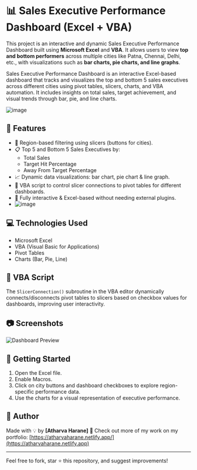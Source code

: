 # 📊 Sales Executive Performance Dashboard (Excel + VBA)

This project is an interactive and dynamic Sales Executive Performance Dashboard built using **Microsoft Excel** and **VBA**. It allows users to view **top and bottom performers** across multiple cities like Patna, Chennai, Delhi, etc., with visualizations such as **bar charts, pie charts, and line graphs**.

Sales Executive Performance Dashboard is an interactive Excel-based dashboard that tracks and visualizes the top and bottom 5 sales executives across different cities using pivot tables, slicers, charts, and VBA automation. It includes insights on total sales, target achievement, and visual trends through bar, pie, and line charts.

![image](https://github.com/user-attachments/assets/4cfff042-71d1-4ab6-9e05-71ef3b4fc618)


## 🔧 Features

- 📌 Region-based filtering using slicers (buttons for cities).
- 📋 Top 5 and Bottom 5 Sales Executives by:
  - Total Sales
  - Target Hit Percentage
  - Away From Target Percentage
- 📈 Dynamic data visualizations: bar chart, pie chart & line graph.
- 🧠 VBA script to control slicer connections to pivot tables for different dashboards.
- 🎯 Fully interactive & Excel-based without needing external plugins.
- 
  ![image](https://github.com/user-attachments/assets/5d8308f0-cdae-433a-a19a-3a4fa0fb2ab2)


## 💻 Technologies Used

- Microsoft Excel
- VBA (Visual Basic for Applications)
- Pivot Tables
- Charts (Bar, Pie, Line)

## 🧩 VBA Script

The `SlicerConnection()` subroutine in the VBA editor dynamically connects/disconnects pivot tables to slicers based on checkbox values for dashboards, improving user interactivity.

## 📷 Screenshots

![Dashboard Preview](your-screenshot-path)

## 🚀 Getting Started

1. Open the Excel file.
2. Enable Macros.
3. Click on city buttons and dashboard checkboxes to explore region-specific performance data.
4. Use the charts for a visual representation of executive performance.

## 📌 Author

Made with 💡 by **[Atharva Harane]**
🔗 Check out more of my work on my portfolio: [https://atharvaharane.netlify.app/](https://atharvaharane.netlify.app)

---

Feel free to fork, star ⭐ this repository, and suggest improvements!
